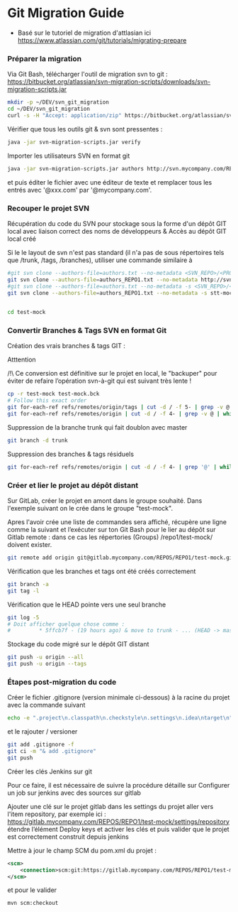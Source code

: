# Git Migration Guide

* Basé sur le tutoriel de migration d'attlasian ici https://www.atlassian.com/git/tutorials/migrating-prepare


### Préparer la migration


Via Git Bash, télécharger l'outil de migration svn  to git : https://bitbucket.org/atlassian/svn-migration-scripts/downloads/svn-migration-scripts.jar
```bash
mkdir -p ~/DEV/svn_git_migration
cd ~/DEV/svn_git_migration
curl -s -H "Accept: application/zip" https://bitbucket.org/atlassian/svn-migration-scripts/downloads/svn-migration-scripts.jar  -o svn-migration-scripts.jar
```

Vérifier que tous les outils git & svn sont pressentes : 
```bash
java -jar svn-migration-scripts.jar verify
```

Importer les utilisateurs SVN en format git
```bash
java -jar svn-migration-scripts.jar authors http://svn.mycompany.com/REPOS/REPO1 > authors_REPO1.txt
```
et puis éditer le fichier avec une éditeur de texte et remplacer tous les entrés avec '@xxx.com' par '@mycompany.com'.

### Recouper le projet SVN


Récupération du code du SVN pour stockage sous la forme d'un dépôt GIT local avec liaison correct des noms de développeurs & Accès au dépôt GIT local créé

Si le le layout de svn n'est pas standard (il n'a pas de sous répertoires tels que /trunk, /tags, /branches), utiliser une commande similaire à 
```bash
#git svn clone --authors-file=authors.txt --no-metadata <SVN_REPO>/<PROJECT_NAME> <OUTPUT_GIT_REPO_NAME> -T <DIR_TRUNK> -t <DIR_TAGS> -b <DIR_BRANCHES>
git svn clone --authors-file=authors_REPO1.txt --no-metadata http://svn.mycompany.com/REPOS/REPO1/test-mock/ -T .
#git svn clone --authors-file=authors.txt --no-metadata -s <SVN_REPO>/<PROJECT_NAME> <OUTPUT_GIT_REPO_NAME>
git svn clone --authors-file=authors_REPO1.txt --no-metadata -s stt-mock http://svn.mycompany.com/REPO1/test-mock/
 

cd test-mock
```

### Convertir Branches & Tags SVN en format Git


Création des vrais branches & tags GIT :

Atttention

/!\ Ce conversion est définitive sur le projet en local, le "backuper"  pour éviter de refaire l’opération svn-à-git qui est suivant très lente !
```bash
cp -r test-mock test-mock.bck
# Follow this exact order
git for-each-ref refs/remotes/origin/tags | cut -d / -f 5- | grep -v @ | while read tagname; do git tag "$tagname" "origin/tags/$tagname"; git branch -r -d "origin/tags/$tagname"; done
git for-each-ref refs/remotes/origin | cut -d / -f 4- | grep -v @ | while read branchname; do git branch "$branchname" "refs/remotes/origin/$branchname"; git branch -r -d "origin/$branchname"; done
```

Suppression de la branche trunk qui fait doublon avec master
```bash
git branch -d trunk
```

Suppression des branches & tags  résiduels
```bash
git for-each-ref refs/remotes/origin | cut -d / -f 4- | grep '@' | while read branchname; do git branch -r -d "origin/$branchname"; done
```

### Créer et lier le projet au dépôt distant

Sur GitLab, créer le projet en amont  dans le groupe souhaité. Dans l'exemple suivant on le crée dans le groupe "test-mock".

Apres l'avoir crée une liste de commandes sera affiché, récupère une ligne comme la suivant et l’exécuter sur ton Git Bash pour le lier au dépôt sur Gitlab  remote : dans ce cas les répertories (Groups) /repo1/test-mock/ doivent exister.
```bash
git remote add origin git@gitlab.mycompany.com/REPOS/REPO1/test-mock.git
```

Vérification que les branches et tags ont été créés correctement
```bash
git branch -a
git tag -l
```

Vérification que le HEAD pointe vers une seul branche
```bash
git log -5
# Doit afficher quelque chose comme : 
#         * 5ffcb7f - (19 hours ago) & move to trunk - ... (HEAD -> master)
```

Stockage du code migré sur le dépôt GIT distant
```bash
git push -u origin --all
git push -u origin --tags
```

### Étapes post-migration du code

Créer le fichier .gitignore (version minimale ci-dessous) à la racine du projet avec la commande suivant
```bash
echo -e ".project\n.classpath\n.checkstyle\n.settings\n.idea\ntarget\n" >> .gitignore
```
et le rajouter / versioner
```bash
git add .gitignore -f
git ci -m "& add .gitignore"
git push
```

Créer les clés Jenkins sur git

Pour ce faire, il est nécessaire de suivre la procédure détaille sur Configurer un job sur jenkins avec des sources sur gitlab

Ajouter une clé sur le projet gitlab dans les settings du projet aller vers l'item repository, par exemple ici : https://gitlab.mycompany.com/REPOS/REPO1/test-mock/settings/repository
étendre l’élément Deploy keys et activer les clés et puis valider que le projet est  correctement construit depuis jenkins


Mettre à jour le champ SCM du pom.xml du projet : 
```xml
<scm>
    <connection>scm:git:https://gitlab.mycompany.com/REPOS/REPO1/test-mock.git</connection>
</scm>
```
et pour le valider
```bash
mvn scm:checkout
```
